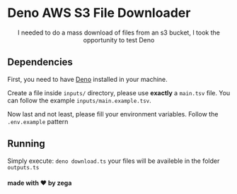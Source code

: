 # Deno AWS S3 File Downloader

<p align="center">
I needed to do a mass download of files from an s3 bucket, I took the opportunity to test Deno
</p>

## Dependencies

First, you need to have [Deno](https://docs.deno.com/runtime/manual/getting_started/installation) installed in your machine.

Create a file inside `inputs/` directory, please use **exactly** a `main.tsv` file. You can follow the example `inputs/main.example.tsv`.

Now last and not least, please fill your environment variables. Follow the `.env.example` pattern

## Running

Simply execute: `deno download.ts`
your files will be availeble in the folder `outputs.ts`

#### made with ❤️ by zega
